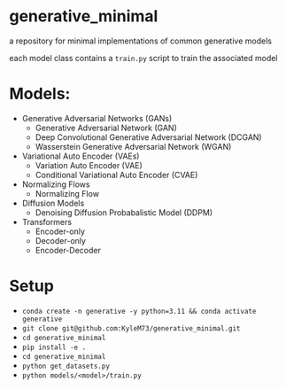 # generative_minimal
a repository for minimal implementations of common generative models

each model class contains a `train.py` script to train the associated model

# Models:
- Generative Adversarial Networks (GANs)
    - Generative Adversarial Network (GAN)
    - Deep Convolutional Generative Adversarial Network (DCGAN)
    - Wasserstein Generative Adversarial Network (WGAN)
- Variational Auto Encoder (VAEs)
    - Variation Auto Encoder (VAE)
    - Conditional Variational Auto Encoder (CVAE)
- Normalizing Flows
    - Normalizing Flow
- Diffusion Models
    - Denoising Diffusion Probabalistic Model (DDPM)
- Transformers
    - Encoder-only
    - Decoder-only
    - Encoder-Decoder

# Setup
- `conda create -n generative -y python=3.11 && conda activate generative`
- `git clone git@github.com:KyleM73/generative_minimal.git`
- `cd generative_minimal`
- `pip install -e .`
- `cd generative_minimal`
- `python get_datasets.py`
- `python models/<model>/train.py`
